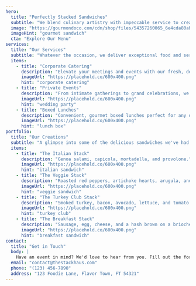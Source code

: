 ```yaml
---
hero:
  title: "Perfectly Stacked Sandwiches"
  subtitle: "We blend culinary artistry with impeccable service to create extraordinary sandwiches."
  image: "https://gourmondoco.com/cdn/shop/files/54357260065_6e4cda80ab_o.jpg?v=1742922731&width=2000"
  imageHint: "gourmet sandwich"
  cta: "Explore Our Menu"
services:
  title: "Our Services"
  subtitle: "Whatever the occasion, we deliver exceptional food and service tailored to your needs."
  items:
    - title: "Corporate Catering"
      description: "Elevate your meetings and events with our fresh, delicious, and reliable corporate catering services."
      imageUrl: "https://placehold.co/600x400.png"
      hint: "corporate catering"
    - title: "Private Events"
      description: "From intimate gatherings to grand celebrations, we provide bespoke menus to make your event unforgettable."
      imageUrl: "https://placehold.co/600x400.png"
      hint: "wedding party"
    - title: "Boxed Lunches"
      description: "Convenient, gourmet boxed lunches perfect for any occasion, delivered right to your office or event."
      imageUrl: "https://placehold.co/600x400.png"
      hint: "lunch box"
portfolio:
  title: "Our Creations"
  subtitle: "A glimpse into some of the delicious sandwiches we've had the pleasure of creating."
  items:
    - title: "The Italian Stack"
      description: "Genoa salami, capicola, mortadella, and provolone."
      imageUrl: "https://placehold.co/600x400.png"
      hint: "italian sandwich"
    - title: "The Veggie Stack"
      description: "Roasted red peppers, artichoke hearts, arugula, and hummus."
      imageUrl: "https://placehold.co/600x400.png"
      hint: "veggie sandwich"
    - title: "The Turkey Club Stack"
      description: "Smoked turkey, bacon, avocado, lettuce, and tomato."
      imageUrl: "https://placehold.co/600x400.png"
      hint: "turkey club"
    - title: "The Breakfast Stack"
      description: "Sausage, egg, cheese, and a hash brown on a brioche bun."
      imageUrl: "https://placehold.co/600x400.png"
      hint: "breakfast sandwich"
contact:
  title: "Get in Touch"
  body: |
    Have an event in mind? We'd love to hear from you. Fill out the form, and we'll get back to you shortly to discuss how we can make your event a delicious success.
  email: "contact@thestackhaus.com"
  phone: "(123) 456-7890"
  address: "123 Foodie Lane, Flavor Town, FT 54321"
---
```

